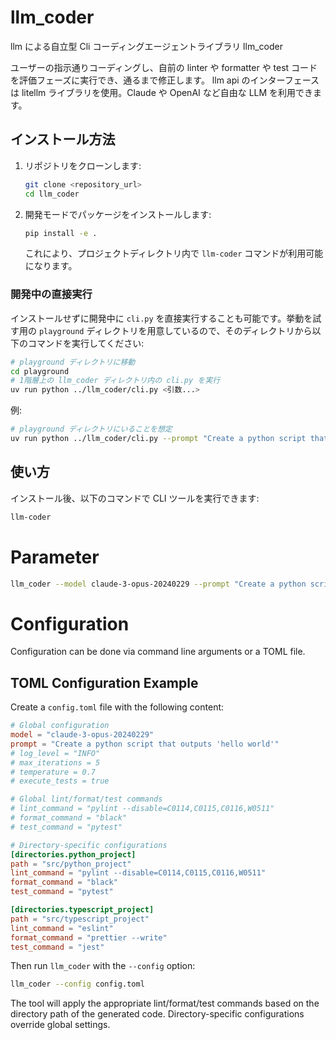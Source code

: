 # llm_coder

llm による自立型 Cli コーディングエージェントライブラリ llm_coder

ユーザーの指示通りコーディングし、自前の linter や formatter や test コードを評価フェーズに実行でき、通るまで修正します。
llm api のインターフェースは litellm ライブラリを使用。Claude や OpenAI など自由な LLM を利用できます。

## インストール方法

1. リポジトリをクローンします:

   ```bash
   git clone <repository_url>
   cd llm_coder
   ```

2. 開発モードでパッケージをインストールします:

   ```bash
   pip install -e .
   ```

   これにより、プロジェクトディレクトリ内で `llm-coder` コマンドが利用可能になります。

### 開発中の直接実行

インストールせずに開発中に `cli.py` を直接実行することも可能です。挙動を試す用の `playground` ディレクトリを用意しているので、そのディレクトリから以下のコマンドを実行してください:

```bash
# playground ディレクトリに移動
cd playground
# 1階層上の llm_coder ディレクトリ内の cli.py を実行
uv run python ../llm_coder/cli.py <引数...>
```

例:

```bash
# playground ディレクトリにいることを想定
uv run python ../llm_coder/cli.py --prompt "Create a python script that outputs 'hello world'"
```

## 使い方

インストール後、以下のコマンドで CLI ツールを実行できます:

```bash
llm-coder
```

# Parameter

```sh
llm_coder --model claude-3-opus-20240229 --prompt "Create a python script that outputs 'hello world'"
```

# Configuration

Configuration can be done via command line arguments or a TOML file.

## TOML Configuration Example

Create a `config.toml` file with the following content:

```toml
# Global configuration
model = "claude-3-opus-20240229"
prompt = "Create a python script that outputs 'hello world'"
# log_level = "INFO"
# max_iterations = 5
# temperature = 0.7
# execute_tests = true

# Global lint/format/test commands
# lint_command = "pylint --disable=C0114,C0115,C0116,W0511"
# format_command = "black"
# test_command = "pytest"

# Directory-specific configurations
[directories.python_project]
path = "src/python_project"
lint_command = "pylint --disable=C0114,C0115,C0116,W0511"
format_command = "black"
test_command = "pytest"

[directories.typescript_project]
path = "src/typescript_project"
lint_command = "eslint"
format_command = "prettier --write"
test_command = "jest"
```

Then run `llm_coder` with the `--config` option:

```sh
llm_coder --config config.toml
```

The tool will apply the appropriate lint/format/test commands based on the directory path of the generated code. Directory-specific configurations override global settings.

